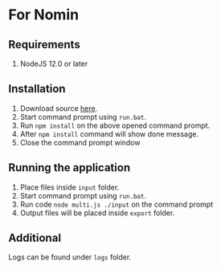 # For Nomin

## Requirements

1. NodeJS 12.0 or later

## Installation

1. Download source [here](https://github.com/erdebaru/biz-highway/archive/master.zip).
2. Start command prompt using `run.bat`.
3. Run `npm install` on the above opened command prompt.
4. After `npm install` command will show done message.
5. Close the command prompt window

## Running the application

1. Place files inside `input` folder.
2. Start command prompt using `run.bat`.
3. Run code `node multi.js ./input` on the command prompt
4. Output files will be placed inside `export` folder.

## Additional

Logs can be found under `logs` folder.